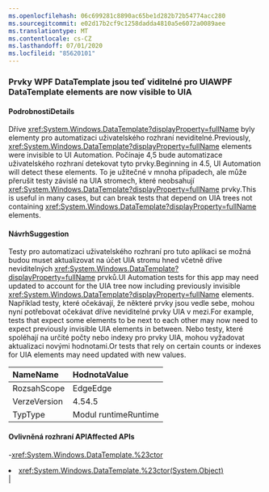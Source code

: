 ```yaml
---
ms.openlocfilehash: 06c699281c8890ac65be1d282b72b54774acc280
ms.sourcegitcommit: e02d17b2cf9c1258dadda4810a5e6072a0089aee
ms.translationtype: MT
ms.contentlocale: cs-CZ
ms.lasthandoff: 07/01/2020
ms.locfileid: "85620101"
---
```

### <a name="wpf-datatemplate-elements-are-now-visible-to-uia"></a><span data-ttu-id="b90ae-101">Prvky WPF DataTemplate jsou teď viditelné pro UIA</span><span class="sxs-lookup"><span data-stu-id="b90ae-101">WPF DataTemplate elements are now visible to UIA</span></span>

#### <a name="details"></a><span data-ttu-id="b90ae-102">Podrobnosti</span><span class="sxs-lookup"><span data-stu-id="b90ae-102">Details</span></span>

<span data-ttu-id="b90ae-103">Dříve <xref:System.Windows.DataTemplate?displayProperty=fullName> byly elementy pro automatizaci uživatelského rozhraní neviditelné.</span><span class="sxs-lookup"><span data-stu-id="b90ae-103">Previously, <xref:System.Windows.DataTemplate?displayProperty=fullName> elements were invisible to UI Automation.</span></span> <span data-ttu-id="b90ae-104">Počínaje 4,5 bude automatizace uživatelského rozhraní detekovat tyto prvky.</span><span class="sxs-lookup"><span data-stu-id="b90ae-104">Beginning in 4.5, UI Automation will detect these elements.</span></span> <span data-ttu-id="b90ae-105">To je užitečné v mnoha případech, ale může přerušit testy závislé na UIA stromech, které neobsahují <xref:System.Windows.DataTemplate?displayProperty=fullName> prvky.</span><span class="sxs-lookup"><span data-stu-id="b90ae-105">This is useful in many cases, but can break tests that depend on UIA trees not containing <xref:System.Windows.DataTemplate?displayProperty=fullName> elements.</span></span>

#### <a name="suggestion"></a><span data-ttu-id="b90ae-106">Návrh</span><span class="sxs-lookup"><span data-stu-id="b90ae-106">Suggestion</span></span>

<span data-ttu-id="b90ae-107">Testy pro automatizaci uživatelského rozhraní pro tuto aplikaci se možná budou muset aktualizovat na účet UIA stromu hned včetně dříve neviditelných <xref:System.Windows.DataTemplate?displayProperty=fullName> prvků.</span><span class="sxs-lookup"><span data-stu-id="b90ae-107">UI Automation tests for this app may need updated to account for the UIA tree now including previously invisible <xref:System.Windows.DataTemplate?displayProperty=fullName> elements.</span></span> <span data-ttu-id="b90ae-108">Například testy, které očekávají, že některé prvky jsou vedle sebe, mohou nyní potřebovat očekávat dříve neviditelné prvky UIA v mezi.</span><span class="sxs-lookup"><span data-stu-id="b90ae-108">For example, tests that expect some elements to be next to each other may now need to expect previously invisible UIA elements in between.</span></span> <span data-ttu-id="b90ae-109">Nebo testy, které spoléhají na určité počty nebo indexy pro prvky UIA, mohou vyžadovat aktualizaci novými hodnotami.</span><span class="sxs-lookup"><span data-stu-id="b90ae-109">Or tests that rely on certain counts or indexes for UIA elements may need updated with new values.</span></span>

| <span data-ttu-id="b90ae-110">Name</span><span class="sxs-lookup"><span data-stu-id="b90ae-110">Name</span></span>    | <span data-ttu-id="b90ae-111">Hodnota</span><span class="sxs-lookup"><span data-stu-id="b90ae-111">Value</span></span>       |
|:--------|:------------|
| <span data-ttu-id="b90ae-112">Rozsah</span><span class="sxs-lookup"><span data-stu-id="b90ae-112">Scope</span></span>   |<span data-ttu-id="b90ae-113">Edge</span><span class="sxs-lookup"><span data-stu-id="b90ae-113">Edge</span></span>|
|<span data-ttu-id="b90ae-114">Verze</span><span class="sxs-lookup"><span data-stu-id="b90ae-114">Version</span></span>|<span data-ttu-id="b90ae-115">4.5</span><span class="sxs-lookup"><span data-stu-id="b90ae-115">4.5</span></span>|
|<span data-ttu-id="b90ae-116">Typ</span><span class="sxs-lookup"><span data-stu-id="b90ae-116">Type</span></span>|<span data-ttu-id="b90ae-117">Modul runtime</span><span class="sxs-lookup"><span data-stu-id="b90ae-117">Runtime</span></span>

#### <a name="affected-apis"></a><span data-ttu-id="b90ae-118">Ovlivněná rozhraní API</span><span class="sxs-lookup"><span data-stu-id="b90ae-118">Affected APIs</span></span>

-<xref:System.Windows.DataTemplate.%23ctor></li><li><xref:System.Windows.DataTemplate.%23ctor(System.Object)></li></ul>|
